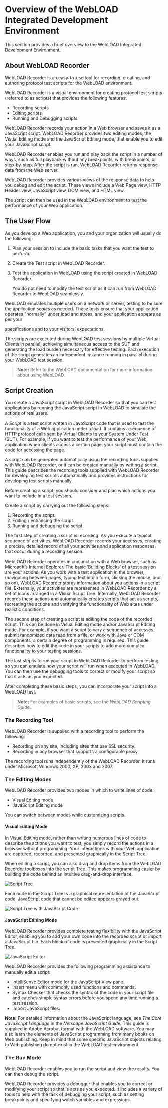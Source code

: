 # Overview of the WebLOAD Integrated Development Environment

This section provides a brief overview to the WebLOAD Integrated Development Environment.

## About WebLOAD Recorder

WebLOAD Recorder is an easy-to-use tool for recording, creating, and authoring protocol test scripts for the WebLOAD environment.

WebLOAD Recorder is a visual environment for creating protocol test scripts (referred to as scripts) that provides the following features:

- Recording scripts
- Editing scripts
- Running and Debugging scripts

WebLOAD Recorder records your action in a Web browser and saves it as a JavaScript script. WebLOAD Recorder provides two editing modes, the Visual Editing mode and the JavaScript Editing mode, that enable you to edit your JavaScript script.

WebLOAD Recorder enables you run and play back the script in a number of ways, such as full playback without any breakpoints, with breakpoints, or step-by-step. After the script is run, WebLOAD Recorder returns response data from the Web server.

WebLOAD Recorder provides various views of the response data to help you debug and edit the script. These views include a Web Page view, HTTP Header view, JavaScript view, DOM view, and HTML view.

The script can then be used in the WebLOAD environment to test the performance of your Web application.




## The User Flow

As you develop a Web application, you and your organization will usually do the following:

1. Plan your session to include the basic tasks that you want the test to perform.

1. Create the Test script in WebLOAD Recorder.

1. Test the application in WebLOAD using the script created in WebLOAD Recorder.

    You do not need to modify the test script as it can run from WebLOAD Recorder to WebLOAD seamlessly.

WebLOAD emulates multiple users on a network or server, testing to be sure the application *scales* as needed. These tests ensure that your application operates "normally" under load and stress, and your application appears as per your

specifications and to your visitors’ expectations.

The scripts are executed during WebLOAD test sessions by multiple Virtual Clients in parallel, achieving simultaneous access to the SUT and generating the load burden necessary for effective testing. Each execution of the script generates an independent instance running in parallel during your WebLOAD test session.

> **Note:** Refer to the WebLOAD documentation for more information about using WebLOAD.



## Script Creation

You create a JavaScript script in WebLOAD Recorder so that you can test applications by running the JavaScript script in WebLOAD to simulate the actions of real users.

A *Script* is a test script written in JavaScript code that is used to test the functionality of a Web application under a load. It contains a sequence of HTTP protocol calls sent by Virtual Clients to your System Under Test (SUT). For example, if you want to test the performance of your Web application when clients access a certain page, your script must contain the code for accessing the page.

A script can be generated automatically using the recording tools supplied with WebLOAD Recorder, or it can be created manually by writing a script. This guide describes the recording tools supplied with WebLOAD Recorder for developing test scripts automatically and provides instructions for developing test scripts manually.

Before creating a script, you should consider and plan which actions you want to include in a test session.


Create a script by carrying out the following steps:

1. Recording the script.
1. Editing / enhancing the script.
1. Running and debugging the script.

The first step of creating a script is recording. As you execute a typical sequence of activities, WebLOAD Recorder records your accesses, creating a precise, detailed record of all your activities and application responses that occur during a recording session.

WebLOAD Recorder operates in conjunction with a Web browser, such as Microsoft’s Internet Explorer. The basic ‘Building Blocks’ of a test session are your actions. As you work with a test application in the browser, (navigating between pages, typing text into a form, clicking the mouse, and so on), WebLOAD Recorder stores information about you actions in a script file. Externally, your activities are represented in WebLOAD Recorder by a set of icons arranged in a Visual Script Tree. Internally, WebLOAD Recorder records these actions and automatically creates scripts that act as scripts, recreating the actions and verifying the functionality of Web sites under realistic conditions.

The second step of creating a script is editing the code of the recorded script. This can be done in Visual Editing mode and/or JavaScript Editing mode. For example, if you want a script to vary a sequence of accesses, submit randomized data read from a file, or work with Java or COM components, a certain degree of programming is required. This guide describes how to edit the code in your scripts to add more complex functionality to your testing sessions.

The last step is to run your script in WebLOAD Recorder to perform testing so you can emulate how your script will run when executed in WebLOAD. You can then use the debugging tools to correct or modify your script so that it acts as you expected.

After completing these basic steps, you can incorporate your script into a WebLOAD test.

> **Note:** For examples of basic scripts, see the *WebLOAD Scripting Guide*.
>

### The Recording Tool

WebLOAD Recorder is supplied with a recording tool to perform the following:

- Recording on any site, including sites that use SSL security.
- Recording in any browser that supports a configurable proxy.

The recording tool runs independently of the WebLOAD Recorder. It runs under Microsoft Windows 2000, XP, 2003 and 2007.

### The Editing Modes

WebLOAD Recorder provides two modes in which to write lines of code:

- Visual Editing mode
- JavaScript Editing mode

You can switch between modes while customizing scripts.

#### **Visual Editing Mode**

In Visual Editing mode, rather than writing numerous lines of code to describe the actions you want to test, you simply record the actions in a browser without programming. Your interactions with your Web application are captured, recorded, and presented graphically in the Script Tree.

When editing a script, you can also drag and drop items from the WebLOAD Recorder toolboxes into the script Tree. This makes programming easier by building the code behind an intuitive drag-and-drop interface.

![Script Tree](../images/script_tree.png)



Each node in the Script Tree is a graphical representation of the JavaScript code. JavaScript code that cannot be edited appears grayed out.



![Script Tree with JavaScript Code](../images/script_tree_with_javascript.jpeg)



#### JavaScript Editing Mode

WebLOAD Recorder provides complete testing flexibility with the JavaScript Editor, enabling you to add your own code into the recorded script or import a JavaScript file. Each block of code is presented graphically in the Script Tree.

![JavaScript Editor](../images/javascript_editor.png)



WebLOAD Recorder provides the following programming assistance to manually edit a script:

- IntelliSense Editor mode for the JavaScript View pane.
- Insert menu with commonly used functions and commands.
- Syntax Checker that checks the syntax of the code in your script file and catches simple syntax errors before you spend any time running a test session.
- Import JavaScript files.

**Note:** For detailed information about the JavaScript language, see *The Core JavaScript Language* in the *Netscape JavaScript Guide.* This guide is supplied in Adobe Acrobat format with the WebLOAD software. You may also learn the elements of JavaScript programming from many books on Web publishing. Keep in mind that some specific JavaScript objects relating to Web publishing do not exist in the WebLOAD test environment.



### The Run Mode

WebLOAD Recorder enables you to run the script and view the results. You can then debug the script.

WebLOAD Recorder provides a debugger that enables you to correct or modifying your script so that is acts as you expected. It includes a variety of tools to help with the task of debugging your script, such as setting breakpoints and specifying watch variables and expressions.



